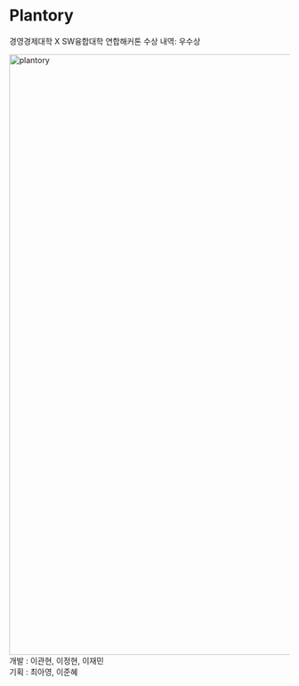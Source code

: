 # Plantory

경영경제대학 X SW융합대학 연합해커톤
수상 내역: 우수상

<img width="1080" alt="plantory" src="https://raw.githubusercontent.com/chocojaem/plantory/main/Plantory_explain.jpeg">

<br>
개발 : 이관현, 이정현, 이재민
<br>
기획 : 최아영, 이준혜
<br>
